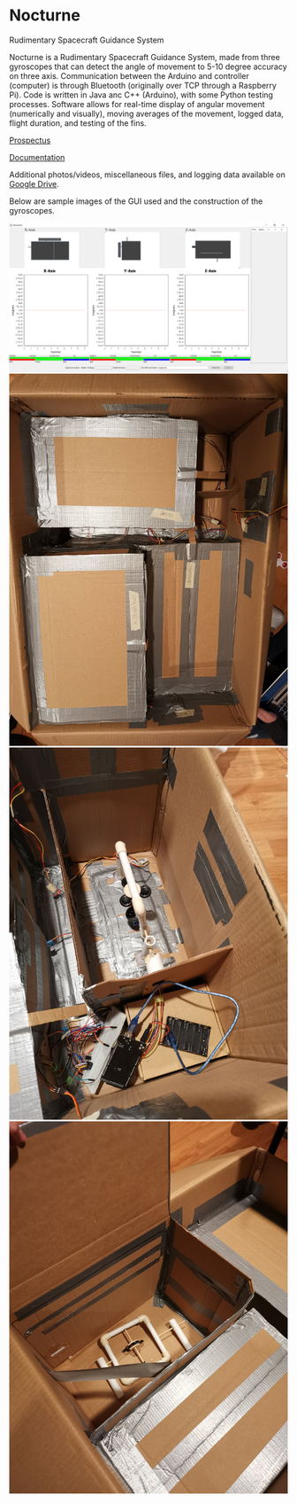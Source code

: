# Nocturne
Rudimentary Spacecraft Guidance System

Nocturne is a Rudimentary Spacecraft Guidance System, made from three gyroscopes that can detect the angle of movement to 5-10 degree accuracy on three axis. Communication between the Arduino and controller (computer) is through Bluetooth (originally over TCP through a Raspberry Pi). Code is written in Java anc C++ (Arduino), with some Python testing processes. Software allows for real-time display of angular movement (numerically and visually), moving averages of the movement, logged data, flight duration, and testing of the fins. 

[Prospectus](https://github.com/jimwu6/Nocturne/blob/master/Prospectus.pdf)

[Documentation](https://github.com/jimwu6/Nocturne/blob/master/Documentation.pdf)

Additional photos/videos, miscellaneous files, and logging data available on [Google Drive](https://drive.google.com/open?id=1PzD2L6kO2qk6P6tKBkJRzBFcbimKceZV).

Below are sample images of the GUI used and the construction of the gyroscopes. 

![GUI](GUI.PNG)
![P1](P1.jpg)
![P2](P2.jpg)
![P3](P3.jpg)
